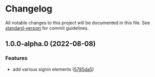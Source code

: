 # Changelog

All notable changes to this project will be documented in this file. See [standard-version](https://github.com/conventional-changelog/standard-version) for commit guidelines.

## 1.0.0-alpha.0 (2022-08-08)


### Features

* add various signin elements ([5785da5](https://github.com/p3ol/react-subscribe/commit/5785da5fb5c222cf66e08b2144e1fb662207c2b7))
